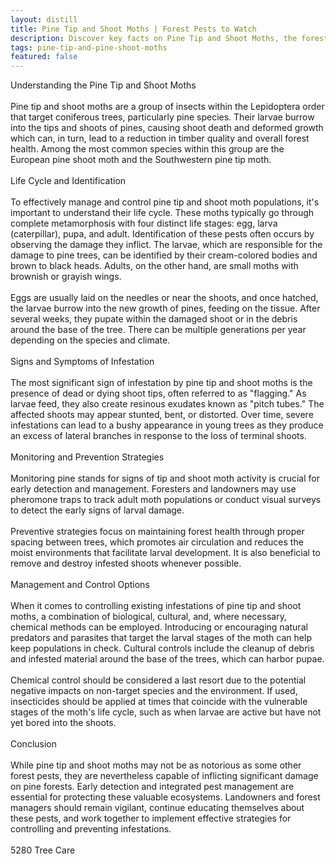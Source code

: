 ```yaml
---
layout: distill
title: Pine Tip and Shoot Moths | Forest Pests to Watch
description: Discover key facts on Pine Tip and Shoot Moths, the forest pests to monitor for healthy trees.
tags: pine-tip-and-pine-shoot-moths
featured: false
---
```


Understanding the Pine Tip and Shoot Moths<br /><br />Pine tip and shoot moths are a group of insects within the Lepidoptera order that target coniferous trees, particularly pine species. Their larvae burrow into the tips and shoots of pines, causing shoot death and deformed growth which can, in turn, lead to a reduction in timber quality and overall forest health. Among the most common species within this group are the European pine shoot moth and the Southwestern pine tip moth.<br /><br />Life Cycle and Identification<br /><br />To effectively manage and control pine tip and shoot moth populations, it's important to understand their life cycle. These moths typically go through complete metamorphosis with four distinct life stages: egg, larva (caterpillar), pupa, and adult. Identification of these pests often occurs by observing the damage they inflict. The larvae, which are responsible for the damage to pine trees, can be identified by their cream-colored bodies and brown to black heads. Adults, on the other hand, are small moths with brownish or grayish wings.<br /><br />Eggs are usually laid on the needles or near the shoots, and once hatched, the larvae burrow into the new growth of pines, feeding on the tissue. After several weeks, they pupate within the damaged shoot or in the debris around the base of the tree. There can be multiple generations per year depending on the species and climate.<br /><br />Signs and Symptoms of Infestation<br /><br />The most significant sign of infestation by pine tip and shoot moths is the presence of dead or dying shoot tips, often referred to as "flagging." As larvae feed, they also create resinous exudates known as "pitch tubes." The affected shoots may appear stunted, bent, or distorted. Over time, severe infestations can lead to a bushy appearance in young trees as they produce an excess of lateral branches in response to the loss of terminal shoots.<br /><br />Monitoring and Prevention Strategies<br /><br />Monitoring pine stands for signs of tip and shoot moth activity is crucial for early detection and management. Foresters and landowners may use pheromone traps to track adult moth populations or conduct visual surveys to detect the early signs of larval damage.<br /><br />Preventive strategies focus on maintaining forest health through proper spacing between trees, which promotes air circulation and reduces the moist environments that facilitate larval development. It is also beneficial to remove and destroy infested shoots whenever possible.<br /><br />Management and Control Options<br /><br />When it comes to controlling existing infestations of pine tip and shoot moths, a combination of biological, cultural, and, where necessary, chemical methods can be employed. Introducing or encouraging natural predators and parasites that target the larval stages of the moth can help keep populations in check. Cultural controls include the cleanup of debris and infested material around the base of the trees, which can harbor pupae.<br /><br />Chemical control should be considered a last resort due to the potential negative impacts on non-target species and the environment. If used, insecticides should be applied at times that coincide with the vulnerable stages of the moth's life cycle, such as when larvae are active but have not yet bored into the shoots.<br /><br />Conclusion<br /><br />While pine tip and shoot moths may not be as notorious as some other forest pests, they are nevertheless capable of inflicting significant damage on pine forests. Early detection and integrated pest management are essential for protecting these valuable ecosystems. Landowners and forest managers should remain vigilant, continue educating themselves about these pests, and work together to implement effective strategies for controlling and preventing infestations.<br /><br />5280 Tree Care
